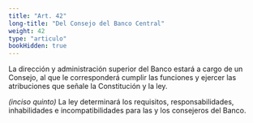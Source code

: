 ```yaml
---
title: "Art. 42"
long-title: "Del Consejo del Banco Central"
weight: 42
type: "articulo"
bookHidden: true
---
```

La dirección y administración superior del Banco estará a cargo de un Consejo, al que le corresponderá cumplir las funciones y ejercer las 
atribuciones que señale la 
Constitución y la ley.
 
*(inciso quinto)* La ley determinará los requisitos, responsabilidades, inhabilidades e incompatibilidades para las y los consejeros del Banco.

